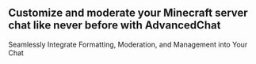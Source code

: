 ## Customize and moderate your Minecraft server chat like never before with AdvancedChat
Seamlessly Integrate Formatting, Moderation, and Management into Your Chat
